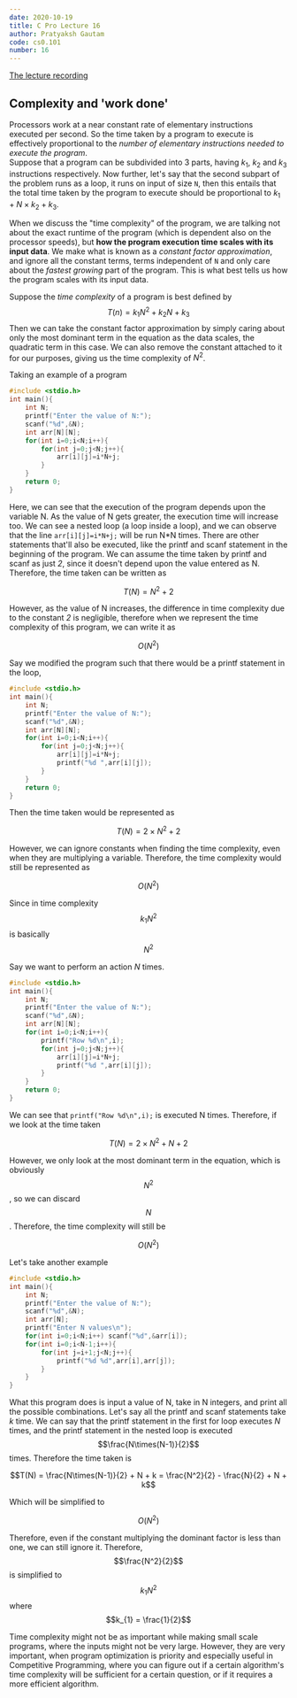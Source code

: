 ```yaml
---
date: 2020-10-19
title: C Pro Lecture 16
author: Pratyaksh Gautam
code: cs0.101
number: 16
---
```


[The lecture recording](https://youtu.be/7A8o0CTjIgs)
## Complexity and 'work done'

Processors work at a near constant rate of elementary instructions executed per second. So the time taken by a program to execute is effectively proportional
to the *number of elementary instructions needed to execute the program*.  
Suppose that a program can be subdivided into 3 parts, having $k_{1}$, $k_{2}$ and $k_{3}$ instructions respectively. 
Now further, let's say that the second subpart of the problem runs as a loop, it runs on input of size `N`, then this entails that the total time taken by the program to execute should be proportional to $k_{1} + N \times k_{2} + k_{3}$.

When we discuss the "time complexity" of the program, we are talking not about the exact runtime of the program (which is dependent also on the processor speeds),
but **how the program execution time scales with its input data**. We make what is known as a *constant factor approximation*, and ignore all the constant terms, terms independent of `N` and only care about the *fastest growing* part of the program.
This is what best tells us how the program scales with its input data.

Suppose the *time complexity* of a program is best defined by 
$$ T(n) = k_{1} N^2 + k_{2} N + k_{3} $$
Then we can take the constant factor approximation by simply caring about only the most dominant term in the equation as the data scales, the quadratic term in this case.
We can also remove the constant attached to it for our purposes, giving us the time complexity of $N^2$.

Taking an example of a program
```c
#include <stdio.h>
int main(){
    int N;
    printf("Enter the value of N:");
    scanf("%d",&N);
    int arr[N][N];
    for(int i=0;i<N;i++){
        for(int j=0;j<N;j++){
            arr[i][j]=i*N+j;
        }
    }
    return 0;
}
```
Here, we can see that the execution of the program depends upon the variable N. As the value of N gets greater, the execution time will increase too. We can see a nested loop (a loop inside a loop), and we can observe that the line ```arr[i][j]=i*N+j;``` will be run N*N times. There are other statements that'll also be executed, like the printf and scanf statement in the beginning of the program. We can assume the time taken by printf and scanf as just _2_, since it doesn't depend upon the value entered as N.
Therefore, the time taken can be written as


$$ T(N) = N^2 + 2 $$

However, as the value of N increases, the difference in time complexity due to the constant _2_ is negligible, therefore when we represent the time complexity of this program, we can write it as 

$$ O(N^2) $$

Say we modified the program such that there would be a printf statement in the loop,

```c
#include <stdio.h>
int main(){
    int N;
    printf("Enter the value of N:");
    scanf("%d",&N);
    int arr[N][N];
    for(int i=0;i<N;i++){
        for(int j=0;j<N;j++){
            arr[i][j]=i*N+j;
            printf("%d ",arr[i][j]);
        }
    }
    return 0;
}
```
Then the time taken would be represented as

$$ T(N) = 2 \times N^2 + 2 $$

However, we can ignore constants when finding the time complexity, even when they are multiplying a variable. Therefore, the time complexity would still be represented as

$$ O(N^2) $$

Since in time complexity $$k_{1}N^2$$ is basically $$N^2$$

Say we want to perform an action _N_ times.
```c
#include <stdio.h>
int main(){
    int N;
    printf("Enter the value of N:");
    scanf("%d",&N);
    int arr[N][N];
    for(int i=0;i<N;i++){
        printf("Row %d\n",i);
        for(int j=0;j<N;j++){
            arr[i][j]=i*N+j;
            printf("%d ",arr[i][j]);
        }
    }
    return 0;
}
```
We can see that ```printf("Row %d\n",i);``` is executed N times. Therefore, if we look at the time taken

$$T(N) = 2\times N^2 + N + 2 $$

However, we only look at the most dominant term in the equation, which is obviously $$N^2$$, so we can discard $$N$$. Therefore, the time complexity will still be

$$O(N^2)$$

Let's take another example

```c
#include <stdio.h>
int main(){
    int N;
    printf("Enter the value of N:");
    scanf("%d",&N);
    int arr[N];
    printf("Enter N values\n");
    for(int i=0;i<N;i++) scanf("%d",&arr[i]);
    for(int i=0;i<N-1;i++){
        for(int j=i+1;j<N;j++){
            printf("%d %d",arr[i],arr[j]);
        }
    }
}
```

What this program does is input a value of N, take in N integers, and print all the possible combinations. Let's say all the printf and scanf statements take _k_ time. We can say that the printf statement in the first for loop executes _N_ times, and the printf statement in the nested loop is executed $$\frac{N\times(N-1)}{2}$$ times. Therefore the time taken is


$$T(N) = \frac{N\times(N-1)}{2} + N + k = \frac{N^2}{2} - \frac{N}{2} + N + k$$

Which will be simplified to

$$O(N^2)$$

Therefore, even if the constant multiplying the dominant factor is less than one, we can still ignore it. Therefore, $$\frac{N^2}{2}$$ is simplified to $$k_{1}N^2$$ where $$k_{1} = \frac{1}{2}$$

Time complexity might not be as important while making small scale programs, where the inputs might not be very large. However, they are very important, when program optimization is priority and especially useful in Competitive Programming, where you can figure out if a certain algorithm's time complexity will be sufficient for a certain question, or if it requires a more efficient algorithm.
